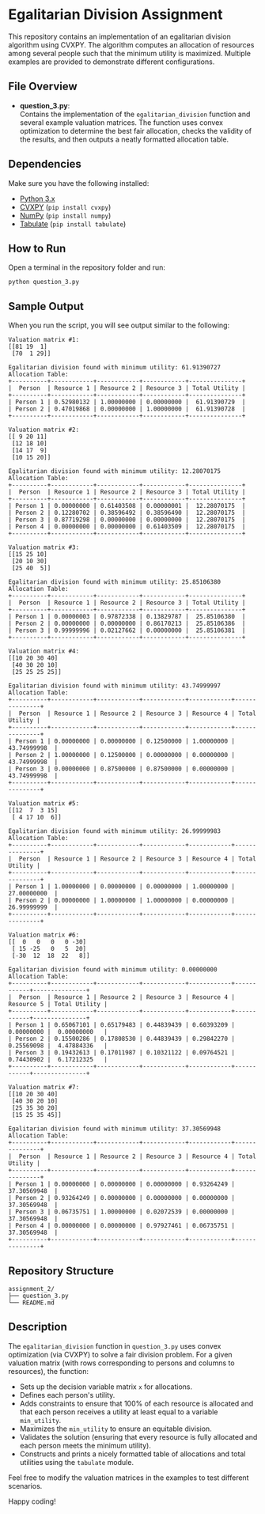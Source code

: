 # Egalitarian Division Assignment

This repository contains an implementation of an egalitarian division algorithm using CVXPY. The algorithm computes an allocation of resources among several people such that the minimum utility is maximized. Multiple examples are provided to demonstrate different configurations.

## File Overview

- **question_3.py**:  
  Contains the implementation of the `egalitarian_division` function and several example valuation matrices. The function uses convex optimization to determine the best fair allocation, checks the validity of the results, and then outputs a neatly formatted allocation table.

## Dependencies

Make sure you have the following installed:
- [Python 3.x](https://www.python.org/)
- [CVXPY](https://www.cvxpy.org/) (`pip install cvxpy`)
- [NumPy](https://numpy.org/) (`pip install numpy`)
- [Tabulate](https://pypi.org/project/tabulate/) (`pip install tabulate`)

## How to Run

Open a terminal in the repository folder and run:
```
python question_3.py
```

## Sample Output

When you run the script, you will see output similar to the following:

```
Valuation matrix #1:
[[81 19  1]
 [70  1 29]]

Egalitarian division found with minimum utility: 61.91390727
Allocation Table:
+----------+------------+------------+------------+---------------+
|  Person  | Resource 1 | Resource 2 | Resource 3 | Total Utility |
+----------+------------+------------+------------+---------------+
| Person 1 | 0.52980132 | 1.00000000 | 0.00000000 |  61.91390729  |
| Person 2 | 0.47019868 | 0.00000000 | 1.00000000 |  61.91390728  |
+----------+------------+------------+------------+---------------+

Valuation matrix #2:
[[ 9 20 11]
 [12 18 10]
 [14 17  9]
 [10 15 20]]

Egalitarian division found with minimum utility: 12.28070175
Allocation Table:
+----------+------------+------------+------------+---------------+
|  Person  | Resource 1 | Resource 2 | Resource 3 | Total Utility |
+----------+------------+------------+------------+---------------+
| Person 1 | 0.00000000 | 0.61403508 | 0.00000001 |  12.28070175  |
| Person 2 | 0.12280702 | 0.38596492 | 0.38596490 |  12.28070175  |
| Person 3 | 0.87719298 | 0.00000000 | 0.00000000 |  12.28070175  |
| Person 4 | 0.00000000 | 0.00000000 | 0.61403509 |  12.28070175  |
+----------+------------+------------+------------+---------------+

Valuation matrix #3:
[[15 25 10]
 [20 10 30]
 [25 40  5]]

Egalitarian division found with minimum utility: 25.85106380
Allocation Table:
+----------+------------+------------+------------+---------------+
|  Person  | Resource 1 | Resource 2 | Resource 3 | Total Utility |
+----------+------------+------------+------------+---------------+
| Person 1 | 0.00000003 | 0.97872338 | 0.13829787 |  25.85106380  |
| Person 2 | 0.00000000 | 0.00000000 | 0.86170213 |  25.85106386  |
| Person 3 | 0.99999996 | 0.02127662 | 0.00000000 |  25.85106381  |
+----------+------------+------------+------------+---------------+

Valuation matrix #4:
[[10 20 30 40]
 [40 30 20 10]
 [25 25 25 25]]

Egalitarian division found with minimum utility: 43.74999997
Allocation Table:
+----------+------------+------------+------------+------------+---------------+
|  Person  | Resource 1 | Resource 2 | Resource 3 | Resource 4 | Total Utility |
+----------+------------+------------+------------+------------+---------------+
| Person 1 | 0.00000000 | 0.00000000 | 0.12500000 | 1.00000000 |  43.74999998  |
| Person 2 | 1.00000000 | 0.12500000 | 0.00000000 | 0.00000000 |  43.74999998  |
| Person 3 | 0.00000000 | 0.87500000 | 0.87500000 | 0.00000000 |  43.74999998  |
+----------+------------+------------+------------+------------+---------------+

Valuation matrix #5:
[[12  7  3 15]
 [ 4 17 10  6]]

Egalitarian division found with minimum utility: 26.99999983
Allocation Table:
+----------+------------+------------+------------+------------+---------------+
|  Person  | Resource 1 | Resource 2 | Resource 3 | Resource 4 | Total Utility |
+----------+------------+------------+------------+------------+---------------+
| Person 1 | 1.00000000 | 0.00000000 | 0.00000000 | 1.00000000 |  27.00000000  |
| Person 2 | 0.00000000 | 1.00000000 | 1.00000000 | 0.00000000 |  26.99999999  |
+----------+------------+------------+------------+------------+---------------+

Valuation matrix #6:
[[  0   0   0   0 -30]
 [ 15 -25   0   5  20]
 [-30  12  18  22   8]]

Egalitarian division found with minimum utility: 0.00000000
Allocation Table:
+----------+------------+------------+------------+------------+------------+---------------+
|  Person  | Resource 1 | Resource 2 | Resource 3 | Resource 4 | Resource 5 | Total Utility |
+----------+------------+------------+------------+------------+------------+---------------+
| Person 1 | 0.65067101 | 0.65179483 | 0.44839439 | 0.60393209 | 0.00000000 |  0.00000000   |
| Person 2 | 0.15500286 | 0.17808530 | 0.44839439 | 0.29842270 | 0.25569098 |  4.47884336   |
| Person 3 | 0.19432613 | 0.17011987 | 0.10321122 | 0.09764521 | 0.74430902 |  6.17212325   |
+----------+------------+------------+------------+------------+------------+---------------+

Valuation matrix #7:
[[10 20 30 40]
 [40 30 20 10]
 [25 35 30 20]
 [15 25 35 45]]

Egalitarian division found with minimum utility: 37.30569948
Allocation Table:
+----------+------------+------------+------------+------------+---------------+
|  Person  | Resource 1 | Resource 2 | Resource 3 | Resource 4 | Total Utility |
+----------+------------+------------+------------+------------+---------------+
| Person 1 | 0.00000000 | 0.00000000 | 0.00000000 | 0.93264249 |  37.30569948  |
| Person 2 | 0.93264249 | 0.00000000 | 0.00000000 | 0.00000000 |  37.30569948  |
| Person 3 | 0.06735751 | 1.00000000 | 0.02072539 | 0.00000000 |  37.30569948  |
| Person 4 | 0.00000000 | 0.00000000 | 0.97927461 | 0.06735751 |  37.30569948  |
+----------+------------+------------+------------+------------+---------------+
```

## Repository Structure

```
assignment_2/
├── question_3.py
└── README.md
```

## Description

The `egalitarian_division` function in `question_3.py` uses convex optimization (via CVXPY) to solve a fair division problem. For a given valuation matrix (with rows corresponding to persons and columns to resources), the function:
- Sets up the decision variable matrix `x` for allocations.
- Defines each person's utility.
- Adds constraints to ensure that 100% of each resource is allocated and that each person receives a utility at least equal to a variable `min_utility`.
- Maximizes the `min_utility` to ensure an equitable division.
- Validates the solution (ensuring that every resource is fully allocated and each person meets the minimum utility).
- Constructs and prints a nicely formatted table of allocations and total utilities using the `tabulate` module.

Feel free to modify the valuation matrices in the examples to test different scenarios.

Happy coding!